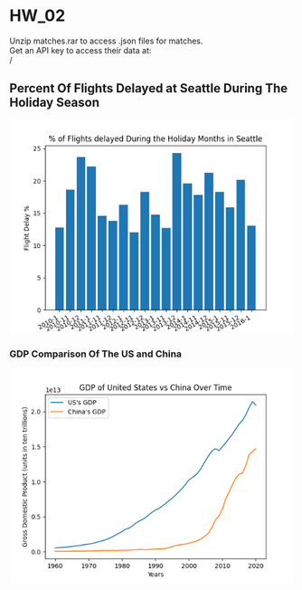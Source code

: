 # HW_02

Unzip matches.rar to access .json files for matches.\
Get an API key to access their data at:\
/ 

## Percent Of Flights Delayed at Seattle During The Holiday Season

![Flight Delays](SEA_flight_delay.png)


### GDP Comparison Of The US and China




![GDP comparison](China_US_gdp_comparison.png)

